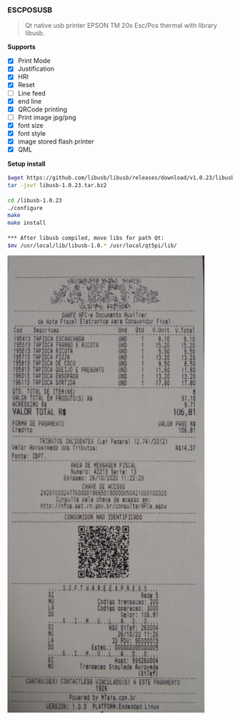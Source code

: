 ### ESCPOSUSB

>Qt native usb printer EPSON TM 20x Esc/Pos thermal with library libusb.

**Supports**
- [x]  Print Mode
- [x] Justification
- [x] HRI
- [x] Reset
- [ ] Line feed
- [x] end line
- [x] QRCode printing
- [ ] Print image jpg/png
- [x] font size
- [x] font style
- [x] image stored flash printer
- [x] QML

**Setup install**

```bash
$wget https://github.com/libusb/libusb/releases/download/v1.0.23/libusb-1.0.23.tar.bz2
tar -jxvf libusb-1.0.23.tar.bz2

cd /libusb-1.0.23
./configure
make
make install

*** After libusb compiled, move libs for path Qt:
$mv /usr/local/lib/libusb-1.0.* /usr/local/qt5pi/lib/
```

![alt text](https://github.com/m4rc0nd35/EscPosUSB/blob/main/cupom.png)
